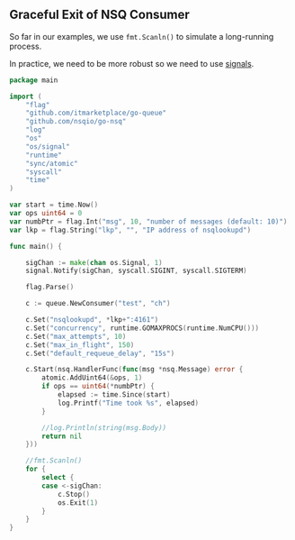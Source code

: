 ## Graceful Exit of NSQ Consumer

So far in our examples, we use ```fmt.Scanln()``` to simulate a long-running process.

In practice, we need to be more robust so we need to use [signals](https://gobyexample.com/signals).

```go
package main

import (
	"flag"
	"github.com/itmarketplace/go-queue"
	"github.com/nsqio/go-nsq"
	"log"
	"os"
	"os/signal"
	"runtime"
	"sync/atomic"
	"syscall"
	"time"
)

var start = time.Now()
var ops uint64 = 0
var numbPtr = flag.Int("msg", 10, "number of messages (default: 10)")
var lkp = flag.String("lkp", "", "IP address of nsqlookupd")

func main() {

	sigChan := make(chan os.Signal, 1)
	signal.Notify(sigChan, syscall.SIGINT, syscall.SIGTERM)

	flag.Parse()

	c := queue.NewConsumer("test", "ch")

	c.Set("nsqlookupd", *lkp+":4161")
	c.Set("concurrency", runtime.GOMAXPROCS(runtime.NumCPU()))
	c.Set("max_attempts", 10)
	c.Set("max_in_flight", 150)
	c.Set("default_requeue_delay", "15s")

	c.Start(nsq.HandlerFunc(func(msg *nsq.Message) error {
		atomic.AddUint64(&ops, 1)
		if ops == uint64(*numbPtr) {
			elapsed := time.Since(start)
			log.Printf("Time took %s", elapsed)
		}

		//log.Println(string(msg.Body))
		return nil
	}))

	//fmt.Scanln()
	for {
		select {
		case <-sigChan:
			c.Stop()
			os.Exit(1)
		}
	}
}
```
